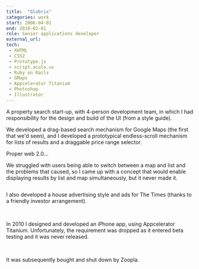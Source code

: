 ```yaml
---
title:  "Globrix"
categories: work
start: 2006-04-01
end: 2010-02-01
role: Senior applications developer
external_url: 
tech: 
 - XHTML
 - CSS2
 - Prototype.js
 - script.aculo.us
 - Ruby on Rails
 - GMaps
 - Appcelerator Titanium
 - Photoshop
 - Illustrator
---
```


A property search start-up, with 4-person development team, in which I had responsibility for the design and build of the UI (from a style guide).

We developed a drag-based search mechanism for Google Maps (the first that we'd seen), and I developed a prototypical endless-scroll mechanism for lists of results and a draggable price range selector. 

Proper web 2.0&hellip;

We struggled with users being able to switch between a map and list and the problems that caused, so I <a data-fancy-content="globrix-designs">came up with a concept</a> that would enable displaying results by list and map simultaneously, but it never made it.

<div class="fancy-content" id="globrix-designs">
  <img data-src="/image/globrix_designs_1.png" alt="" />
</div>

I also developed a <a data-fancy-content="globrix-ad-style">house advertising style</a> and <a data-fancy-content="globrix-times-ad">ads for The Times</a> (thanks to a friendly investor arrangement).

<div class="fancy-content" id="globrix-ad-style">
  <img data-src="/image/globrix_ad_1.png" alt="" />
  <img data-src="/image/globrix_ad_2.png" alt="" />
</div>

<div class="fancy-content" id="globrix-times-ad">
  <img data-src="/image/globrix_times_ad.png" alt="" />
</div>

In 2010 I <a data-fancy-content="globrix-iphone-app">designed and developed an iPhone app</a>, using Appcelerator Titanium. Unfortunately, the requirement was dropped as it entered beta testing and it was never released.

<div class="fancy-content" id="globrix-iphone-app">
  <img data-src="/image/globrix_iphone_1.png" alt="" />
  <img data-src="/image/globrix_iphone_2.png" alt="" />
  <img data-src="/image/globrix_iphone_3.png" alt="" />
  <img data-src="/image/globrix_iphone_4.png" alt="" />
  <img data-src="/image/globrix_iphone_5.png" alt="" />
  <img data-src="/image/globrix_iphone_6.png" alt="" />
  <img data-src="/image/globrix_iphone_7.png" alt="" />
  <img data-src="/image/globrix_iphone_8.png" alt="" />
</div>

It was subsequently bought and shut down by Zoopla.
